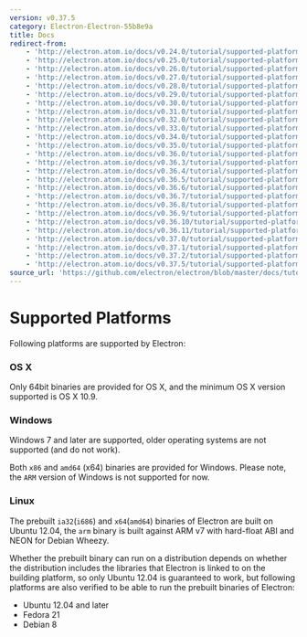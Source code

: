 ```yaml
---
version: v0.37.5
category: Electron-Electron-55b8e9a
title: Docs
redirect-from:
    - 'http://electron.atom.io/docs/v0.24.0/tutorial/supported-platforms/'
    - 'http://electron.atom.io/docs/v0.25.0/tutorial/supported-platforms/'
    - 'http://electron.atom.io/docs/v0.26.0/tutorial/supported-platforms/'
    - 'http://electron.atom.io/docs/v0.27.0/tutorial/supported-platforms/'
    - 'http://electron.atom.io/docs/v0.28.0/tutorial/supported-platforms/'
    - 'http://electron.atom.io/docs/v0.29.0/tutorial/supported-platforms/'
    - 'http://electron.atom.io/docs/v0.30.0/tutorial/supported-platforms/'
    - 'http://electron.atom.io/docs/v0.31.0/tutorial/supported-platforms/'
    - 'http://electron.atom.io/docs/v0.32.0/tutorial/supported-platforms/'
    - 'http://electron.atom.io/docs/v0.33.0/tutorial/supported-platforms/'
    - 'http://electron.atom.io/docs/v0.34.0/tutorial/supported-platforms/'
    - 'http://electron.atom.io/docs/v0.35.0/tutorial/supported-platforms/'
    - 'http://electron.atom.io/docs/v0.36.0/tutorial/supported-platforms/'
    - 'http://electron.atom.io/docs/v0.36.3/tutorial/supported-platforms/'
    - 'http://electron.atom.io/docs/v0.36.4/tutorial/supported-platforms/'
    - 'http://electron.atom.io/docs/v0.36.5/tutorial/supported-platforms/'
    - 'http://electron.atom.io/docs/v0.36.6/tutorial/supported-platforms/'
    - 'http://electron.atom.io/docs/v0.36.7/tutorial/supported-platforms/'
    - 'http://electron.atom.io/docs/v0.36.8/tutorial/supported-platforms/'
    - 'http://electron.atom.io/docs/v0.36.9/tutorial/supported-platforms/'
    - 'http://electron.atom.io/docs/v0.36.10/tutorial/supported-platforms/'
    - 'http://electron.atom.io/docs/v0.36.11/tutorial/supported-platforms/'
    - 'http://electron.atom.io/docs/v0.37.0/tutorial/supported-platforms/'
    - 'http://electron.atom.io/docs/v0.37.1/tutorial/supported-platforms/'
    - 'http://electron.atom.io/docs/v0.37.2/tutorial/supported-platforms/'
    - 'http://electron.atom.io/docs/v0.37.5/tutorial/supported-platforms/'
source_url: 'https://github.com/electron/electron/blob/master/docs/tutorial/supported-platforms.md'
---
```


# Supported Platforms

Following platforms are supported by Electron:

### OS X

Only 64bit binaries are provided for OS X, and the minimum OS X version
supported is OS X 10.9.

### Windows

Windows 7 and later are supported, older operating systems are not supported
(and do not work).

Both `x86` and `amd64` (x64) binaries are provided for Windows. Please note, the
`ARM` version of Windows is not supported for now.

### Linux

The prebuilt `ia32`(`i686`) and `x64`(`amd64`) binaries of Electron are built on
Ubuntu 12.04, the `arm` binary is built against ARM v7 with hard-float ABI and
NEON for Debian Wheezy.

Whether the prebuilt binary can run on a distribution depends on whether the
distribution includes the libraries that Electron is linked to on the building
platform, so only Ubuntu 12.04 is guaranteed to work, but following platforms
are also verified to be able to run the prebuilt binaries of Electron:

* Ubuntu 12.04 and later
* Fedora 21
* Debian 8
